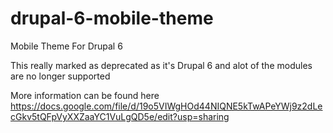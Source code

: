 drupal-6-mobile-theme
=====================

Mobile Theme For Drupal 6

This really marked as deprecated as it's Drupal 6 and alot of the modules are no longer supported

More information can be found here https://docs.google.com/file/d/19o5VIWgHOd44NIQNE5kTwAPeYWj9z2dLecGkv5tQFpVyXXZaaYC1VuLgQD5e/edit?usp=sharing


